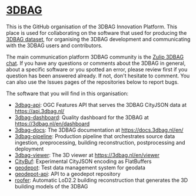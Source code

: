 # [3DBAG](https://3dbag.nl)

This is the GitHub organisation of the 3DBAG Innovation Platform.
This place is used for collaborating on the software that used for producing the [3DBAG dataset](https://3dbag.nl), for organising the 3DBAG development and communicating with the 3DBAG users and contributors.

The main communication platform 3DBAG community is the [Zulip 3DBAG chat](https://3dbag.zulipchat.com).
If you have any questions or comments about the 3DBAG in general, about a specific software or you spotted an error, please review first if you question has been answered already. If not, don't hesitate to comment. You can also use the Issues pages of the repositories below to report bugs.

The software that you will find in this organisation:
- [3dbag-api](https://github.com/3DBAG/3dbag-api): OGC Features API that serves the 3DBAG CityJSON data at https://api.3dbag.nl/
- [3dbag-dashboard](https://github.com/3DBAG/3dbag-dasboard): Quality dashboard for the 3DBAG at https://3dbag.nl/en/dashboard
- [3dbag-docs](https://github.com/3DBAG/3dbag-docs): The 3DBAG documentation at https://docs.3dbag.nl/en/
- [3dbag-pipeline](https://github.com/3DBAG/3dbag-pipeline): Production pipeline that orchestrates source data ingestion, preprocessing, building reconstruction, postprocessing and deployment
- [3dbag-viewer](https://github.com/3DBAG/3dbag-viewer): The 3D viewer at https://3dbag.nl/en/viewer
- [CityBuf](https://github.com/3DBAG/CityBuf): Experimental CityJSON encoding as FlatBuffers
- [geodepot](https://github.com/3DBAG/geodepot): Test data management system for geodata
- [geodepot-api](https://github.com/3DBAG/geodepot-api): API to a geodepot repository
- [roofer](https://github.com/3DBAG/roofer): Automatic LoD2.2 building reconstruction that generates the 3D building models of the 3DBAG

